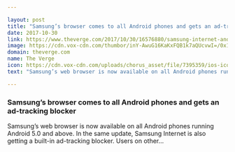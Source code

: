 ```yaml
---

layout: post
title: "Samsung’s browser comes to all Android phones and gets an ad-tracking blocker"
date: 2017-10-30
link: https://www.theverge.com/2017/10/30/16576880/samsung-internet-android-mobile-tracking-blocker-privacy
image: https://cdn.vox-cdn.com/thumbor/inY-AwuG16KaKxFQB1k7aQUcvwI=/0x1454:3043x3047/fit-in/1200x630/cdn.vox-cdn.com/uploads/chorus_asset/file/9570209/840962176.jpg
domain: theverge.com
name: The Verge
icon: https://cdn.vox-cdn.com/uploads/chorus_asset/file/7395359/ios-icon.0.png
text: "Samsung’s web browser is now available on all Android phones running Android 5.0 and above. In the same update, Samsung Internet is also getting a built-in ad-tracking blocker. Users on other..."

---
```


### Samsung’s browser comes to all Android phones and gets an ad-tracking blocker

Samsung’s web browser is now available on all Android phones running Android 5.0 and above. In the same update, Samsung Internet is also getting a built-in ad-tracking blocker. Users on other...